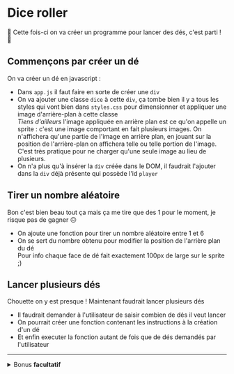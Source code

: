 # Dice roller

 :game_die: Cette fois-ci on va créer un programme pour lancer des dés, c'est parti ! :game_die:

 ## Commençons par créer un dé

 On va créer un dé en javascript :
 - Dans `app.js` il faut faire en sorte de créer une `div`
 - On va ajouter une classe `dice` à cette `div`, ça tombe bien il y a tous les styles qui vont bien dans `styles.css` pour dimensionner et appliquer une image d'arrière-plan à cette classe  
 _Tiens d'ailleurs_ l'image appliquée en arrière plan est ce qu'on appelle un sprite : c'est une image comportant en fait plusieurs images. On n'affichera qu'une partie de l'image en arrière plan, en jouant sur la position de l'arrière-plan on affichera telle ou telle portion de l'image. C'est très pratique pour ne charger qu'une seule image au lieu de plusieurs.
 - On n'a plus qu'à insérer la `div` créée dans le DOM, il faudrait l'ajouter dans la `div` déjà présente qui possède l'id `player`

 ## Tirer un nombre aléatoire

 Bon c'est bien beau tout ça mais ça me tire que des 1 pour le moment, je risque pas de gagner :confounded:

 - On ajoute une fonction pour tirer un nombre aléatoire entre 1 et 6
 - On se sert du nombre obtenu pour modifier la position de l'arrière plan du dé  
 Pour info chaque face de dé fait exactement 100px de large sur le sprite ;)

 ## Lancer plusieurs dés

 Chouette on y est presque ! Maintenant faudrait lancer plusieurs dés

 - Il faudrait demander à l'utilisateur de saisir combien de dés il veut lancer
 - On pourrait créer une fonction contenant les instructions à la création d'un dé
 - Et enfin executer la fonction autant de fois que de dés demandés par l'utilisateur

 ---

 <details>
 <summary>
   Bonus <strong>facultatif</strong>
 </summary>

 ## Ajouter un adversaire

 On va faire un deuxième lancer aléatoire

 - On ajoute une `div` après la `div` possédant l'id `player`, on lui met une classe `board` et un id `dealer`  
 Si tout va bien on doit voir 2 zones oranges prenant chacune la moitié de l'écran 
 - L'objectif est de générer un tirage dans la zone du joueur et un tirage dans la zone du dealer
 - On pourrait pour cela ajouter un paramètre à notre fonction de génération de dé pour récuperer l'id de l'élément à cibler : soit la `div` avec l'id `player`, soit celle avec l'id `dealer`

 </details>